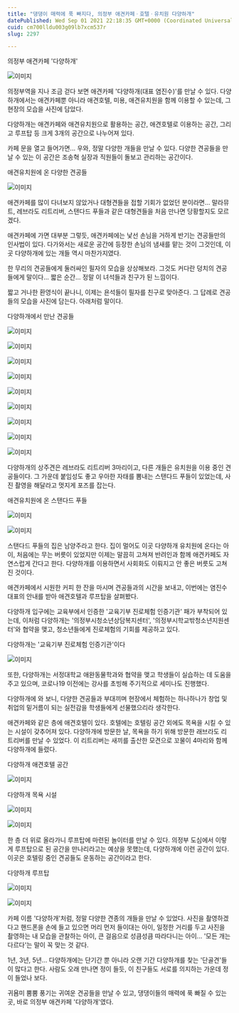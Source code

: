 ```yaml
---
title: "댕댕이 매력에 푹 빠지다, 의정부 애견카페ㆍ호텔ㆍ유치원 다양하개"
datePublished: Wed Sep 01 2021 22:18:35 GMT+0000 (Coordinated Universal Time)
cuid: cm700lldu003g09lb7xcm537r
slug: 2297

---
```



의정부 애견카페 '다양하개'

![이미지](https://cdn.hashnode.com/res/hashnode/image/upload/v1739250043725/1eb5750d-4c29-4510-93b4-d2e48fa63cba.jpeg)

의정부역을 지나 조금 걷다 보면 애견카페 '다양하개(대표 염진수)'를 만날 수 있다. 다양하개에서는 애견카페뿐 아니라 애견호텔, 미용, 애견유치원을 함께 이용할 수 있는데, 그 현장의 모습을 사진에 담았다.

다양하개는 애견카페와 애견유치원으로 활용하는 공간, 애견호텔로 이용하는 공간, 그리고 루프탑 등 크게 3개의 공간으로 나누어져 있다.

카페 문을 열고 들어가면... 우와, 정말 다양한 개들을 만날 수 있다. 다양한 견공들을 만날 수 있는 이 공간은 조송혁 실장과 직원들이 돌보고 관리하는 공간이다.

애견유치원에 온 다양한 견공들

![이미지](https://cdn.hashnode.com/res/hashnode/image/upload/v1739250046840/edf17a9f-95bb-4e2b-ae94-4e8af42ab149.jpeg)

애견카페를 많이 다녀보지 않았거나 대형견들을 접할 기회가 없었던 분이라면... 말라뮤트, 레브라도 리트리버, 스탠다드 푸들과 같은 대형견들을 처음 만나면 당황할지도 모르겠다.

애견카페에 가면 대부분 그렇듯, 애견카페에는 낯선 손님을 거하게 반기는 견공들만의 인사법이 있다. 다가와서는 새로운 공간에 등장한 손님의 냄새를 맡는 것이 그것인데, 이곳 다양하개에 있는 개들 역시 마찬가지였다.

한 무리의 견공들에게 둘러싸인 필자의 모습을 상상해보라. 그것도 커다란 덩치의 견공들에게 말이다... 짧은 순간... 정말 이 녀석들과 친구가 된 느낌이다.

짧고 거나한 환영식이 끝나니, 이제는 욘석들이 필자를 친구로 맞아준다. 그 답례로 견공들의 모습을 사진에 담는다. 아래처럼 말이다.

다양하개에서 만난 견공들

![이미지](https://cdn.hashnode.com/res/hashnode/image/upload/v1739250049572/f9d6be7a-8ad9-4698-9dbc-fa4c1ffa95c0.jpeg)

![이미지](https://cdn.hashnode.com/res/hashnode/image/upload/v1739250052399/e0f06319-1b4e-4070-8c53-db4cd2678dae.jpeg)

![이미지](https://cdn.hashnode.com/res/hashnode/image/upload/v1739250055353/6675aedb-f9f6-4256-b20c-7edd6e891ca6.jpeg)

![이미지](https://cdn.hashnode.com/res/hashnode/image/upload/v1739250058288/016d1580-1842-4394-80f2-103bf636389c.jpeg)

![이미지](https://cdn.hashnode.com/res/hashnode/image/upload/v1739250060731/404faf13-5f8b-4e47-bf97-f07fc67e4695.jpeg)

![이미지](https://cdn.hashnode.com/res/hashnode/image/upload/v1739250063403/0dbdfcac-d770-423e-8251-4ab108783e70.jpeg)

![이미지](https://cdn.hashnode.com/res/hashnode/image/upload/v1739250066302/2f486ee0-34a0-40c5-96bf-b12418d96819.jpeg)

![이미지](https://cdn.hashnode.com/res/hashnode/image/upload/v1739250068638/8acc5d89-2c53-4aee-9472-6500d4b4ab31.jpeg)

![이미지](https://cdn.hashnode.com/res/hashnode/image/upload/v1739250071249/91252b28-ed95-47f2-96fa-90a67443ff24.jpeg)

다양하개의 상주견은 레브라도 리트리버 3마리이고, 다른 개들은 유치원을 이용 중인 견공들이다. 그 가운데 붙임성도 좋고 우아한 자태를 뽐내는 스탠다드 푸들이 있었는데, 사진 촬영을 해달라고 멋지게 포즈를 잡는다.

애견유치원에 온 스탠다드 푸들

![이미지](https://cdn.hashnode.com/res/hashnode/image/upload/v1739250074187/a6d306c2-e3ff-4d2f-a246-a6869bbf208d.jpeg)

![이미지](https://cdn.hashnode.com/res/hashnode/image/upload/v1739250076764/a60176a1-affa-4aa0-b985-73ccb6edc649.jpeg)

스탠다드 푸들의 집은 남양주라고 한다. 집이 멀어도 이곳 다양하개 유치원에 온다는 아이, 처음에는 무는 버릇이 있었지만 이제는 말끔히 고쳐져 반려인과 함께 애견카페도 자연스럽게 간다고 한다. 다양하개를 이용하면서 사회화도 이뤄지고 안 좋은 버릇도 고쳐진 것이다.

애견카페에서 시원한 커피 한 잔을 마시며 견공들과의 시간을 보내고, 이번에는 염진수 대표의 안내를 받아 애견호텔과 루프탑을 살펴봤다.

다양하개 입구에는 교육부에서 인증한 '교육기부 진로체험 인증기관' 패가 부착되어 있는데, 이처럼 다양하개는 '의정부시청소년상담복지센터', '의정부시학교밖청소년지원센터'와 협약을 맺고, 청소년들에게 진로체험의 기회를 제공하고 있다.

다양하개는 '교육기부 진로체험 인증기관'이다

![이미지](https://cdn.hashnode.com/res/hashnode/image/upload/v1739250079222/6ebd2c36-4e19-401f-a418-e2b9bdae88fe.jpeg)

또한, 다양하개는 서정대학교 애완동물학과와 협약을 맺고 학생들이 실습하는 데 도움을 주고 있으며, 코로나19 이전에는 강사를 초빙해 주기적으로 세미나도 진행했다.

다양하개에 와 보니, 다양한 견공들과 부대끼며 현장에서 체험하는 하나하나가 창업 및 취업의 밑거름이 되는 실전감을 학생들에게 선물했으리라 생각한다.

애견카페와 같은 층에 애견호텔이 있다. 호텔에는 호텔링 공간 외에도 목욕을 시킬 수 있는 시설이 갖추어져 있다. 다양하개에 방문한 날, 목욕을 하기 위해 방문한 래브라도 리트리버를 만날 수 있었다. 이 리트리버는 새끼를 출산한 모견으로 꼬물이 4마리와 함께 다양하개에 들렸다.

다양하개 애견호텔 공간

![이미지](https://cdn.hashnode.com/res/hashnode/image/upload/v1739250081774/dd27aede-c44a-44cf-a6ce-c90f0aeedb85.jpeg)

다양하개 목욕 시설

![이미지](https://cdn.hashnode.com/res/hashnode/image/upload/v1739250084416/0c1e6dc5-0a94-4140-ac46-38e2b3c79300.jpeg)

![이미지](https://cdn.hashnode.com/res/hashnode/image/upload/v1739250086880/7901d96d-80a4-4f22-8715-307b5222c34a.jpeg)

한 층 더 위로 올라가니 루프탑에 마련된 놀이터를 만날 수 있다. 의정부 도심에서 이렇게 루프탑으로 된 공간을 만나리라고는 예상을 못했는데, 다양하개에 이런 공간이 있다. 이곳은 호텔링 중인 견공들도 운동하는 공간이라고 한다.

다양하개 루프탑

![이미지](https://cdn.hashnode.com/res/hashnode/image/upload/v1739250089343/84d2ebc1-ac83-4b88-afde-e78792d832c7.jpeg)

![이미지](https://cdn.hashnode.com/res/hashnode/image/upload/v1739250092157/c2b9cb59-4a60-4d9a-af2a-44da41821860.jpeg)

카페 이름 '다양하개'처럼, 정말 다양한 견종의 개들을 만날 수 있었다. 사진을 촬영하겠다고 핸드폰을 손에 들고 있으면 머리 먼저 들이대는 아이, 일정한 거리를 두고 사진을 촬영하는 내 모습을 관찰하는 아이, 큰 걸음으로 성큼성큼 따라다니는 아이... '모든 개는 다르다'는 말이 꼭 맞는 것 같다.

1년, 3년, 5년... 다양하개에는 단기간 뿐 아니라 오랜 기간 다양하개를 찾는 '단골견'들이 많다고 한다. 사람도 오래 만나면 정이 들듯, 이 친구들도 서로를 의지하는 가운데 정이 들었나 보다.

귀욤미 뿜뿜 풍기는 귀여운 견공들을 만날 수 있고, 댕댕이들의 매력에 푹 빠질 수 있는 곳, 바로 의정부 애견카페 '다양하개'였다.